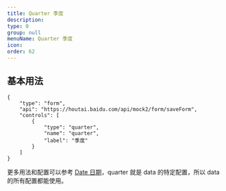 ```yaml
---
title: Quarter 季度
description:
type: 0
group: null
menuName: Quarter 季度
icon:
order: 62
---
```


## 基本用法

```schema: scope="body"
{
    "type": "form",
    "api": "https://houtai.baidu.com/api/mock2/form/saveForm",
    "controls": [
        {
            "type": "quarter",
            "name": "quarter",
            "label": "季度"
        }
    ]
}
```

更多用法和配置可以参考 [Date 日期](date)，quarter 就是 data 的特定配置，所以 data 的所有配置都能使用。
